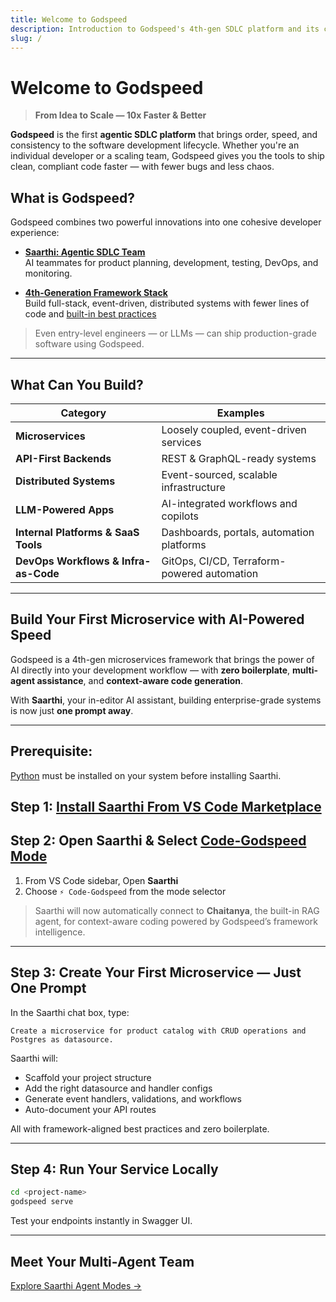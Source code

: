 ```yaml
---
title: Welcome to Godspeed
description: Introduction to Godspeed's 4th-gen SDLC platform and its capabilities.
slug: /
---
```


# Welcome to Godspeed

> **From Idea to Scale — 10x Faster & Better**

**Godspeed** is the first **agentic SDLC platform** that brings order, speed, and consistency to the software development lifecycle. Whether you're an individual developer or a scaling team, Godspeed gives you the tools to ship clean, compliant code faster — with fewer bugs and less chaos.


## What is Godspeed?

Godspeed combines two powerful innovations into one cohesive developer experience:

- **[Saarthi: Agentic SDLC Team](/docs/saarthi/index.md)**  
  AI teammates for product planning, development, testing, DevOps, and monitoring.
  
- **[4th-Generation Framework Stack](/docs/microservices-framework/guide/get-started.md)**  
  Build full-stack, event-driven, distributed systems with fewer lines of code and [built-in best practices](/docs/microservices-framework/introduction/guard-rails.md)

> Even entry-level engineers — or LLMs — can ship production-grade software using Godspeed.

---

## What Can You Build?

| Category                             | Examples                                                      |
|------------------------------------- |---------------------------------------------------------------|
| **Microservices**                    | Loosely coupled, event-driven services                        |
| **API-First Backends**               | REST & GraphQL-ready systems                                  |
| **Distributed Systems**              | Event-sourced, scalable infrastructure                        |
| **LLM-Powered Apps**                 | AI-integrated workflows and copilots                          |
| **Internal Platforms & SaaS Tools**  | Dashboards, portals, automation platforms                     |
| **DevOps Workflows & Infra-as-Code** | GitOps, CI/CD, Terraform-powered automation                   |
---

## Build Your First Microservice with AI-Powered Speed

Godspeed is a 4th-gen microservices framework that brings the power of AI directly into your development workflow — with **zero boilerplate**, **multi-agent assistance**, and **context-aware code generation**.

With **Saarthi**, your in-editor AI assistant, building enterprise-grade systems is now just **one prompt away**.

---

## Prerequisite: 

[Python](https://www.python.org/downloads/) must be installed on your system before installing Saarthi.

## Step 1: [Install Saarthi From VS Code Marketplace](/docs/saarthi/getting-started/installing.mdx)

## Step 2: Open Saarthi & Select [Code-Godspeed Mode](/docs/saarthi/modes/godspeed.md)

1. From VS Code sidebar, Open **Saarthi**
3. Choose `⚡ Code-Godspeed` from the mode selector

> Saarthi will now automatically connect to **Chaitanya**, the built-in RAG agent, for context-aware coding powered by Godspeed’s framework intelligence.

---

## Step 3: Create Your First Microservice — Just One Prompt

In the Saarthi chat box, type:

```
Create a microservice for product catalog with CRUD operations and Postgres as datasource.
```

Saarthi will:

* Scaffold your project structure
* Add the right datasource and handler configs
* Generate event handlers, validations, and workflows
* Auto-document your API routes

All with framework-aligned best practices and zero boilerplate.

---

##  Step 4: Run Your Service Locally

```bash
cd <project-name>
godspeed serve
```

Test your endpoints instantly in Swagger UI.

---

## Meet Your Multi-Agent Team

[Explore Saarthi Agent Modes →](/docs/saarthi/basic-usage/using-modes.md)

